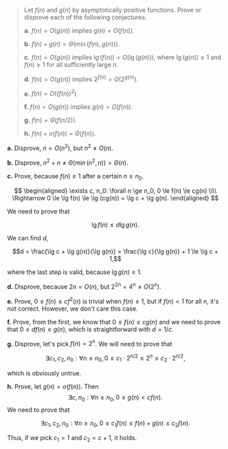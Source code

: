 > Let $f(n)$ and $g(n)$ by asymptotically positive functions. Prove or disprove each of the following conjectures.
>
> **a.** $f(n) = O(g(n))$ implies $g(n) = O(f(n))$.
>
> **b.** $f(n) + g(n) = \Theta(\min(f(n), g(n)))$.
>
> **c.** $f(n) = O(g(n))$ implies $\lg(f(n)) = O(\lg(g(n)))$, where $\lg(g(n)) \ge 1$ and $f(n) \ge 1$ for all sufficiently large $n$.
>
> **d.** $f(n) = O(g(n))$ implies $2^{f(n)} = O(2^{g(n)})$.
>
> **e.** $f(n) = O((f(n))^2)$.
>
> **f.** $f(n) = O(g(n))$ implies $g(n) = \Omega(f(n))$.
>
> **g.** $f(n) = \Theta(f(n / 2))$.
>
> **h.** $f(n) + o(f(n)) = \Theta(f(n))$.

**a.** Disprove, $n = O(n^2)$, but $n^2 \ne O(n)$.

**b.** Disprove, $n^2 + n \ne \Theta(\min(n^2, n)) = \Theta(n)$.

**c.** Prove, because $f(n) \ge 1$ after a certain $n \ge n_0$.

$$
\begin{aligned}
\exists c, n_0: \forall n \ge n_0, 0 \le f(n) \le cg(n) \\\\
\Rightarrow 0 \le \lg f(n) \le \lg (cg(n)) = \lg c + \lg g(n).
\end{aligned}
$$

We need to prove that

$$\lg f(n) \le d\lg g(n).$$

We can find $d$,

$$d = \frac{\lg c + \lg g(n)}{\lg g(n)} = \frac{\lg c}{\lg g(n)} + 1 \le \lg c + 1,$$

where the last step is valid, because $\lg g(n) \ge 1$.

**d.** Disprove, because $2n = O(n)$, but $2^{2n} = 4^n \ne O(2^n)$.

**e.** Prove, $0 \le f(n) \le cf^2(n)$ is trivial when $f(n) \ge 1$, but if $f(n) < 1$ for all $n$, it's not correct. However, we don't care this case.

**f.** Prove, from the first, we know that $0 \le f(n) \le cg(n)$ and we need to prove that $0 \le df(n) \le g(n)$, which is straightforward with $d = 1 / c$.

**g.** Disprove, let's pick $f(n) = 2^n$. We will need to prove that

$$\exists c_1, c_2, n_0: \forall n \ge n_0, 0 \le c_1 \cdot 2^{n / 2} \le 2^n \le c_2 \cdot 2^{n / 2},$$

which is obviously untrue.

**h.** Prove, let $g(n) = o(f(n))$. Then 
$$\exists c, n_0: \forall n \ge n_0, 0 \le g(n) < cf(n).$$
We need to prove that

$$\exists c_1, c_2, n_0: \forall n \ge n_0, 0 \le c_1f(n) \le f(n) + g(n) \le c_2f(n).$$

Thus, if we pick $c_1 = 1$ and $c_2 = c + 1$, it holds.
